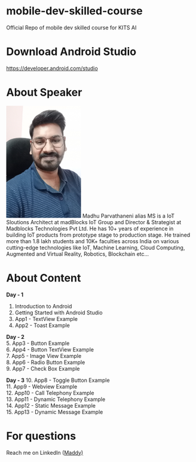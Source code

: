 # mobile-dev-skilled-course
Official Repo of mobile dev skilled course for KITS AI

# Download Android Studio
https://developer.android.com/studio

# About Speaker

<img src="https://raw.githubusercontent.com/madblocksgit/ETAI-2021---VSSUT-11th-aug-iot-session/main/maddy.jpg" height="300" width="200" />
Madhu Parvathaneni alias MS is a IoT Sloutions Architect at madBlocks IoT Group and Director & Strategist at Madblocks Technologies Pvt Ltd. He has 10+ years of experience in building IoT products from prototype stage to production stage. He trained more than 1.8 lakh students and 10K+ faculties across India on various cutting-edge technologies like IoT, Machine Learning, Cloud Computing, Augmented and Virtual Reality, Robotics, Blockchain etc...

# About Content

<b>Day - 1</b>
1. Introduction to Android 
2. Getting Started with Android Studio
3. App1 - TextView Example
4. App2 -  Toast Example

<b>Day - 2</b> <br/>
5. App3 - Button Example <br/>
6. App4 - Button TextView Example <br/>
7. App5 - Image View Example <br/>
8. App6 - Radio Button Example <br/>
9. App7 - Check Box Example <br/>

<b>Day - 3</b>
10. App8 - Toggle Button Example <br/>
11. App9 - Webview Example <br/>
12. App10 - Call Telephony Example <br/>
13. App11 - Dynamic Telephony Example <br/>
14. App12 - Static Message Example <br/>
15. App13 - Dynamic Message Example <br/>


# For questions
Reach me on LinkedIn (<a href="https://linkedin.com/in/MadhuPIoT">Maddy)
